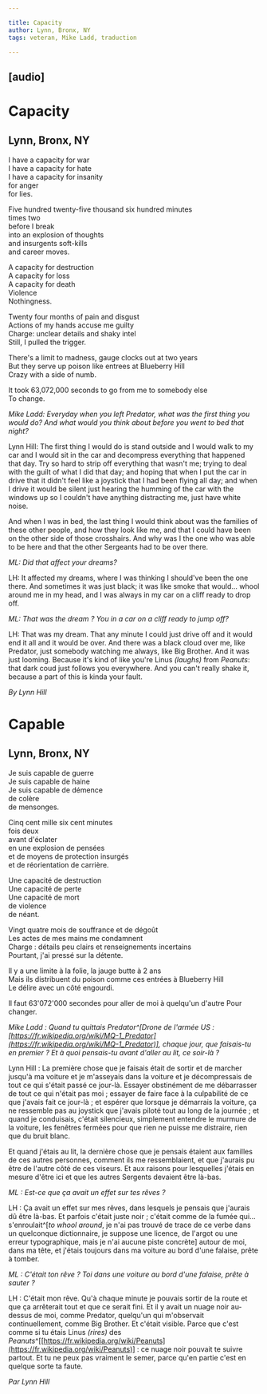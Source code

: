 ```yaml
---

title: Capacity
author: Lynn, Bronx, NY
tags: veteran, Mike Ladd, traduction

---
```


[audio]
----------------
# Capacity
## Lynn, Bronx, NY

I have a capacity for war   
I have a capacity for hate   
I have a capacity for insanity   
for anger   
for lies.

Five hundred twenty-five thousand six hundred minutes   
times two   
before I break   
into an explosion of thoughts   
and insurgents soft-kills   
and career moves.

A capacity for destruction   
A capacity for loss   
A capacity for death   
Violence   
Nothingness.

Twenty four months of pain and disgust   
Actions of my hands accuse me guilty  
Charge: unclear details and shaky intel   
Still, I pulled the trigger.

There's a limit to madness, gauge clocks out at two years   
But they serve up poison like entrees at Blueberry Hill   
Crazy with a side of numb.

It took 63,072,000 seconds to go from me to somebody else   
To change.

_Mike Ladd: Everyday when you left Predator, what was the first thing you would do? And what would you think about before you went to bed that night?_

Lynn Hill: The first thing I would do is stand outside and I would walk to my car and I would sit in the car and decompress everything that happened that day. Try so hard to strip off everything that wasn't me; trying to deal with the guilt of what I did that day; and hoping that when I put the car in drive that it didn't feel like a joystick that I had been flying all day; and when I drive it would be silent just hearing the humming of the car with the windows up so I couldn't have anything distracting me, just have white noise.

And when I was in bed, the last thing I would think about was the families of these other people, and how they look like me, and that I could have been on the other side of those crosshairs. And why was I the one who was able to be here and that the other Sergeants had to be over there.

_ML: Did that affect your dreams?_

LH: It affected my dreams, where I was thinking I should've been the one there. And sometimes it was just black; it was like smoke that would... whool around me in my head, and I was always in my car on a cliff ready to drop off.

_ML: That was the dream ? You in a car on a cliff ready to jump off?_

LH: That was my dream. That any minute I could just drive off and it would end it all and it would be over. And there was a black cloud over me, like Predator, just somebody watching me always, like Big Brother. And it was just looming. Because it's kind of like you're Linus _(laughs)_ from _Peanuts_: that dark coud just follows you everywhere. And you can't really shake it, because a part of this is kinda your fault.

_By Lynn Hill_

# Capable
## Lynn, Bronx, NY

Je suis capable de guerre   
Je suis capable de haine   
Je suis capable de démence   
de colère   
de mensonges.

Cinq cent mille six cent minutes   
fois deux   
avant d'éclater   
en une explosion de pensées   
et de moyens de protection insurgés   
et de réorientation de carrière.

Une capacité de destruction   
Une capacité de perte   
Une capacité de mort   
de violence   
de néant.

Vingt quatre mois de souffrance et de dégoût   
Les actes de mes mains me condamnent   
Charge : détails peu clairs et renseignements incertains   
Pourtant, j'ai pressé sur la détente.

Il y a une limite à la folie, la jauge butte à 2 ans   
Mais ils distribuent du poison comme ces entrées à Blueberry Hill   
Le délire avec un côté engourdi.

Il faut 63'072'000 secondes pour aller de moi à quelqu'un d'autre
Pour changer.

_Mike Ladd : Quand tu quittais Predator^[Drone de l'armée US : [https://fr.wikipedia.org/wiki/MQ-1_Predator](https://fr.wikipedia.org/wiki/MQ-1_Predator)], chaque jour, que faisais-tu en premier ? Et à quoi pensais-tu avant d'aller au lit, ce soir-là ?_

Lynn Hill : La première chose que je faisais était de sortir et de marcher jusqu'à ma voiture et je m'asseyais dans la voiture et je décompressais de tout ce qui s'était passé ce jour-là. Essayer obstinément de me débarrasser de tout ce qui n'était pas moi ; essayer de faire face à la culpabilité de ce que j'avais fait ce jour-là ; et espérer que lorsque je démarrais la voiture, ça ne ressemble pas au joystick que j'avais piloté tout au long de la journée ; et quand je conduisais, c'était silencieux, simplement entendre le murmure de la voiture, les fenêtres fermées pour que rien ne puisse me distraire, rien que du bruit blanc.

Et quand j'étais au lit, la dernière chose que je pensais étaient aux familles de ces autres personnes, comment ils me ressemblaient, et que j'aurais pu être de l'autre côté de ces viseurs. Et aux raisons pour lesquelles j'étais en mesure d'être ici et que les autres Sergents devaient être là-bas.

_ML : Est-ce que ça avait un effet sur tes rêves ?_

LH : Ça avait un effet sur mes rêves, dans lesquels je pensais que j'aurais dû être là-bas. Et parfois c'était juste noir ; c'était comme de la fumée qui... s'enroulait^[_to whool around_, je n'ai pas trouvé de trace de ce verbe dans un quelconque dictionnaire, je suppose une licence, de l'argot ou une erreur typographique, mais je n'ai aucune piste concrète] autour de moi, dans ma tête, et j'étais toujours dans ma voiture au bord d'une falaise, prête à tomber.

_ML : C'était ton rêve ? Toi dans une voiture au bord d'une falaise, prête à sauter ?_

LH : C'était mon rêve. Qu'à chaque minute je pouvais sortir de la route et que ça arrêterait tout et que ce serait fini. Et il y avait un nuage noir au-dessus de moi, comme Predator, quelqu'un qui m'observait continuellement, comme Big Brother. Et c'était visible. Parce que c'est comme si tu étais Linus _(rires)_ des _Peanuts_^[[https://fr.wikipedia.org/wiki/Peanuts](https://fr.wikipedia.org/wiki/Peanuts)] : ce nuage noir pouvait te suivre partout. Et tu ne peux pas vraiment le semer, parce qu'en partie c'est en quelque sorte ta faute.

_Par Lynn Hill_
